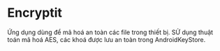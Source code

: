 # Encryptit
Ứng dụng dùng để mã hoá an toàn các file trong thiết bị. 
SỬ dụng thuật toán mã hoá AES, các khoá được lưu an toàn trong AndroidKeyStore.
